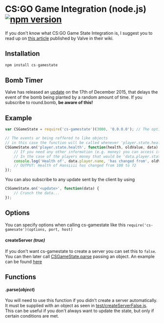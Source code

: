 # CS:GO Game Integration (node.js) [![npm version](https://badge.fury.io/js/cs-gamestate.svg)](https://www.npmjs.com/package/cs-gamestate)
If you don't know what CS:GO Game State Integration is, I suggest you to read up on [this article](https://developer.valvesoftware.com/wiki/Counter-Strike:_Global_Offensive_Game_State_Integration) published by Valve in their wiki.

## Installation
```javascript
npm install cs-gamestate
```

## Bomb Timer
Valve has released an [update](http://blog.counter-strike.net/index.php/2015/12/13409/) on the 17th of December 2015, that delays the event of the bomb being planted by a random amount of time. If you subscribe to round.bomb, **be aware of this!**

## Example
```javascript
var CSGameState = require('cs-gamestate')(3000, '0.0.0.0'); // The options (port, host) are optional, these are the defaults

// The events ar being reffered to like objects
// in this case the function will be called whenever 'player.state.health' changes
CSGameState.on('player.state.health', function(health, oldValue, data) {
	// If you need any other information (e.g. money) you can access it in the data object
	// In the case of the players money that would be 'data.player.state.money'
	console.log('Health of', data.player.name, 'has changed from', oldValue, 'to', health);
	// OUTPUT: Health of Hansiiii has changed from 100 to 72
});
```

You can also subscribe to any update sent by the client by using
```javascript
CSGameState.on('<update>', function(data) {
	// Crunch the data...
});
```

## <a name="options"></a>Options
You can specify options when calling cs-gamestate like this `require('cs-gamesate')(options, port, host)`

#### <a name="option-create-server"></a>createServer *(true)*
If you don't want cs-gamestate to create a server you can set this to `false`.  
You can then later call [CSGameState.parse](#function-parse) passing an object. An example can be found [here](test/createServerFalse.js)

## <a name="functions"></a>Functions

#### <a name="function-parse"></a>.parse(*object*)
You will need to use this function if you didn't create a server automatically.
It must be supplied with an object as seen in [test/createServerFalse.js](test/createServerFalse.js).  
This can be useful if you don't always want to update the state, but only if certain conditions are met.
